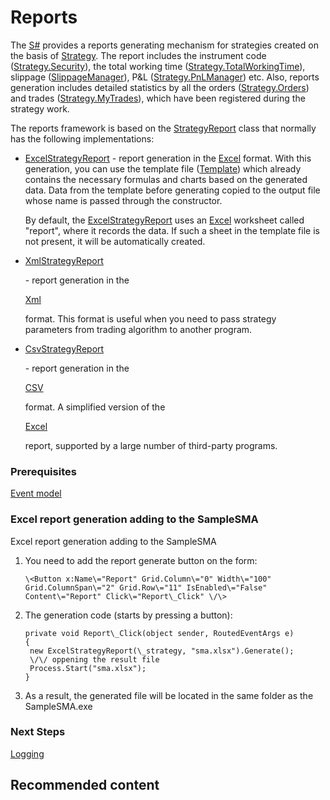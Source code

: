# Reports

The [S\#](StockSharpAbout.md) provides a reports generating mechanism for strategies created on the basis of [Strategy](../api/StockSharp.Algo.Strategies.Strategy.html). The report includes the instrument code ([Strategy.Security](../api/StockSharp.Algo.Strategies.Strategy.Security.html)), the total working time ([Strategy.TotalWorkingTime](../api/StockSharp.Algo.Strategies.Strategy.TotalWorkingTime.html)), slippage ([SlippageManager](../api/StockSharp.Algo.Connector.SlippageManager.html)), P&L ([Strategy.PnLManager](../api/StockSharp.Algo.Strategies.Strategy.PnLManager.html)) etc. Also, reports generation includes detailed statistics by all the orders ([Strategy.Orders](../api/StockSharp.Algo.Strategies.Strategy.Orders.html)) and trades ([Strategy.MyTrades](../api/StockSharp.Algo.Strategies.Strategy.MyTrades.html)), which have been registered during the strategy work. 

The reports framework is based on the [StrategyReport](../api/StockSharp.Algo.Strategies.Reporting.StrategyReport.html) class that normally has the following implementations: 

- [ExcelStrategyReport](../api/StockSharp.Algo.Strategies.Reporting.ExcelStrategyReport.html) \- report generation in the [Excel](https://en.wikipedia.org/wiki/Excel) format. With this generation, you can use the template file ([Template](../api/StockSharp.Algo.Strategies.Reporting.ExcelStrategyReport.Template.html)) which already contains the necessary formulas and charts based on the generated data. Data from the template before generating copied to the output file whose name is passed through the constructor. 

  By default, the [ExcelStrategyReport](../api/StockSharp.Algo.Strategies.Reporting.ExcelStrategyReport.html) uses an [Excel](https://en.wikipedia.org/wiki/Excel) worksheet called "report", where it records the data. If such a sheet in the template file is not present, it will be automatically created. 
- [XmlStrategyReport](../api/StockSharp.Algo.Strategies.Reporting.XmlStrategyReport.html)

   \- report generation in the 

  [Xml](https://en.wikipedia.org/wiki/XML)

   format. This format is useful when you need to pass strategy parameters from trading algorithm to another program. 
- [CsvStrategyReport](../api/StockSharp.Algo.Strategies.Reporting.CsvStrategyReport.html)

   \- report generation in the 

  [CSV](https://en.wikipedia.org/wiki/CSV)

   format. A simplified version of the 

  [Excel](https://en.wikipedia.org/wiki/Excel)

   report, supported by a large number of third\-party programs. 

### Prerequisites

[Event model](StrategyAction.md)

### Excel report generation adding to the SampleSMA

Excel report generation adding to the SampleSMA

1. You need to add the report generate button on the form:

   ```none
   \<Button x:Name\="Report" Grid.Column\="0" Width\="100" Grid.ColumnSpan\="2" Grid.Row\="11" IsEnabled\="False" Content\="Report" Click\="Report\_Click" \/\>
   ```
2. The generation code (starts by pressing a button):

   ```none
   private void Report\_Click(object sender, RoutedEventArgs e)
   {
   	new ExcelStrategyReport(\_strategy, "sma.xlsx").Generate();
   	\/\/ oppening the result file
   	Process.Start("sma.xlsx");
   }
   ```
3. As a result, the generated file will be located in the same folder as the SampleSMA.exe 

### Next Steps

[Logging](Logging.md)

## Recommended content
